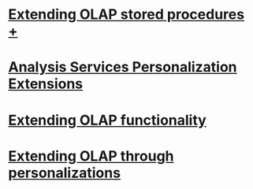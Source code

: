 # [Extending OLAP stored procedures +](../../../analysis-services/multidimensional-models-extending-olap-stored-procedures/accessing-query-context-in-stored-procedures.md)
# [Analysis Services Personalization Extensions](analysis-services-personalization-extensions.md)
# [Extending OLAP functionality](extending-olap-functionality.md)
# [Extending OLAP through personalizations](extending-olap-through-personalizations.md)
